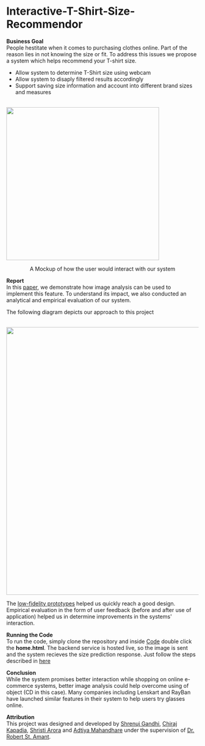 # Interactive-T-Shirt-Size-Recommendor

**Business Goal**  
People hestitate when it comes to purchasing clothes online. Part of the reason lies in not knowing the size or fit. To address this issues we propose a system which helps recommend your T-shirt size.  
- Allow system to determine T-Shirt size using webcam
- Allow system to disaply filtered results accordingly
- Support saving size information and account into different brand sizes and measures

&nbsp;&nbsp;&nbsp;&nbsp;&nbsp;&nbsp;&nbsp;&nbsp;&nbsp;&nbsp;&nbsp;&nbsp;&nbsp;&nbsp;&nbsp;&nbsp;&nbsp;&nbsp;&nbsp;&nbsp;&nbsp;&nbsp;&nbsp;&nbsp;&nbsp;&nbsp;&nbsp;&nbsp;&nbsp;&nbsp;&nbsp;&nbsp;&nbsp;&nbsp;&nbsp;&nbsp;&nbsp;&nbsp;&nbsp;&nbsp;&nbsp;&nbsp;&nbsp;&nbsp;&nbsp;&nbsp;&nbsp;&nbsp;<img src="https://github.com/shrenujgandhi/Interactive-T-Shirt-Size-Recommendor/blob/master/Images/Mock%20Up.jpg" width="400">

<p align="center">A Mockup of how the user would interact with our system</p>

**Report**  
In this [paper](https://github.com/shrenujgandhi/Interactive-T-Shirt-Size-Recommendor/blob/master/Paper.pdf), we demonstrate how image analysis can be used to implement this feature. To understand its impact, we also conducted an analytical and empirical evaluation of our system.

The following diagram depicts our approach to this project

&nbsp;&nbsp;&nbsp;&nbsp;&nbsp;&nbsp;&nbsp;&nbsp;&nbsp;&nbsp;&nbsp;&nbsp;&nbsp;&nbsp;&nbsp;&nbsp;&nbsp;&nbsp;&nbsp;&nbsp;&nbsp;&nbsp;&nbsp;&nbsp;&nbsp;<img src="https://github.com/shrenujgandhi/Interactive-T-Shirt-Size-Recommendor/blob/master/Images/FlowChart.jpg" width="700">

The [low-fidelity prototypes](https://github.com/shrenujgandhi/Interactive-T-Shirt-Size-Recommendor/blob/master/Low-Fi%20Prototypes.pdf) helped us quickly reach a good design. Empirical evaluation in the form of user feedback (before and after use of application) helped us in determine improvements in the systems' interaction. 

**Running the Code**  
To run the code, simply clone the repository and inside [Code](https://github.com/shrenujgandhi/Interactive-T-Shirt-Size-Recommendor/tree/master/Code) double click the **home.html**. The backend service is hosted live, so the image is sent and the system recieves the size prediction response. Just follow the steps described in [here](https://github.com/shrenujgandhi/Interactive-T-Shirt-Size-Recommendor/blob/master/Screenshots.pdf)

**Conclusion**  
While the system promises better interaction while shopping on online e-commerce systems, better image analysis could help overcome using of object (CD in this case). Many companies including Lenskart and RayBan have launched similar features in their system to help users try glasses online.

**Attribution**  
This project was designed and developed by [Shrenuj Gandhi](https://github.com/shrenujgandhi), [Chiraj Kapadia](https://github.com/chiragk25), [Shristi Arora](https://www.linkedin.com/in/arorasrishti/) and [Adtiya Mahandhare](https://github.com/amandha3) under the supervision of [Dr. Robert St. Amant](http://www4.ncsu.edu/~stamant/).
